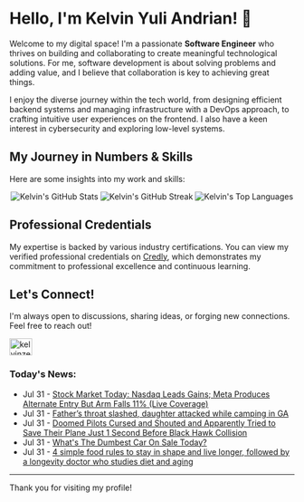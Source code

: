 # Hello, I'm Kelvin Yuli Andrian! 👋

Welcome to my digital space! I'm a passionate **Software Engineer** who thrives on building and collaborating to create meaningful technological solutions. For me, software development is about solving problems and adding value, and I believe that collaboration is key to achieving great things.

I enjoy the diverse journey within the tech world, from designing efficient backend systems and managing infrastructure with a DevOps approach, to crafting intuitive user experiences on the frontend. I also have a keen interest in cybersecurity and exploring low-level systems.

## My Journey in Numbers & Skills

Here are some insights into my work and skills:

<p align="center">
  <img src="https://github-readme-stats.vercel.app/api?username=kelvinzer0&show_icons=true&theme=radical" alt="Kelvin's GitHub Stats" />
  <img src="https://github-readme-streak-stats.herokuapp.com/?user=kelvinzer0&theme=radical" alt="Kelvin's GitHub Streak" />
  <img src="https://github-readme-stats.vercel.app/api/top-langs/?username=kelvinzer0&layout=compact&theme=radical" alt="Kelvin's Top Languages" />
</p>

## Professional Credentials

My expertise is backed by various industry certifications. You can view my verified professional credentials on [Credly](https://www.credly.com/users/kelvin-yuli-andrian/badges), which demonstrates my commitment to professional excellence and continuous learning.

## Let's Connect!

I'm always open to discussions, sharing ideas, or forging new connections. Feel free to reach out!

<p align="left">
    <a href="https://linkedin.com/in/kelvinzero" target="blank"><img align="center" src="https://cdn.jsdelivr.net/npm/simple-icons@3.0.1/icons/linkedin.svg" alt="kelvinzero" height="30" width="40" /></a>
</p>

### Today's News:

<!-- feed start -->
- Jul 31 - [Stock Market Today: Nasdaq Leads Gains; Meta Produces Alternate Entry But Arm Falls 11% (Live Coverage)](https://www.investors.com/market-trend/stock-market-today/dow-jones-sp500-nasdaq-china-trade-deal-trump-inflation-data-meta-microsoft-msft/?src=A00220&yptr=yahoo)
- Jul 31 - [Father’s throat slashed, daughter attacked while camping in GA](https://www.yahoo.com/news/articles/father-throat-slashed-daughter-attacked-143820614.html)
- Jul 31 - [Doomed Pilots Cursed and Shouted and Apparently Tried to Save Their Plane Just 1 Second Before Black Hawk Collision](https://www.yahoo.com/news/articles/doomed-pilots-cursed-shouted-apparently-141340844.html)
- Jul 31 - [What's The Dumbest Car On Sale Today?](https://autos.yahoo.com/articles/whats-dumbest-car-sale-today-132500873.html)
- Jul 31 - [4 simple food rules to stay in shape and live longer, followed by a longevity doctor who studies diet and aging](https://health.yahoo.com/wellness/healthy-aging/longevity/articles/4-simple-food-rules-stay-121507708.html)
<!-- feed end -->

---

Thank you for visiting my profile!